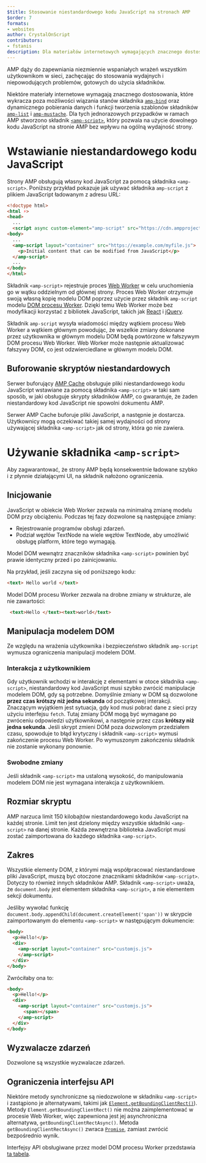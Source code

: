 ```yaml
---
$title: Stosowanie niestandardowego kodu JavaScript na stronach AMP
$order: 7
formats:
- websites
author: CrystalOnScript
contributors:
- fstanis
description: Dla materiałów internetowych wymagających znacznego dostosowania w AMP stworzono składnik amp-script, pozwalający na użycie dowolnego kodu JavaScript na stronie AMP bez wpływu na jej ogólną wydajność.
---
```


AMP dąży do zapewniania niezmiennie wspaniałych wrażeń wszystkim użytkownikom w sieci, zachęcając do stosowania wydajnych i niepowodujących problemów, gotowych do użycia składników.

Niektóre materiały internetowe wymagają znacznego dostosowania, które wykracza poza możliwości wiązania stanów składnika [`amp-bind`](../../../documentation/components/reference/amp-bind.md?format=websites) oraz dynamicznego pobierania danych i funkcji tworzenia szablonów składników [`amp-list`](../../../documentation/components/reference/amp-list.md?format=websites) i [`amp-mustache`](../../../documentation/components/reference/amp-mustache.md?format=websites). Dla tych jednorazowych przypadków w ramach AMP stworzono składnik [`<amp-script>`](../../../documentation/components/reference/amp-script.md?format=websites), który pozwala na użycie dowolnego kodu JavaScript na stronie AMP bez wpływu na ogólną wydajność strony.

# Wstawianie niestandardowego kodu JavaScript

Strony AMP obsługują własny kod JavaScript za pomocą składnika `<amp-script>`. Poniższy przykład pokazuje jak używać składnika `amp-script` z plikiem JavaScript ładowanym z adresu URL:

```html
<!doctype html>
<html ⚡>
<head>
  ...
  <script async custom-element="amp-script" src="https://cdn.ampproject.org/v0/amp-script-0.1.js"></script>
<body>
  ...
  <amp-script layout="container" src="https://example.com/myfile.js">
    <p>Initial content that can be modified from JavaScript</p>
  </amp-script>
  ...
</body>
</html>
```

Składnik `<amp-script>` rejestruje proces [Web Worker](https://developer.mozilla.org/en-US/docs/Web/API/Web_Workers_API) w celu uruchomienia go w wątku oddzielnym od głównej strony. Proces Web Worker otrzymuje swoją własną kopię modelu DOM poprzez użycie przez składnik `amp-script` modelu [DOM procesu Worker](https://github.com/ampproject/worker-dom). Dzięki temu Web Worker może bez modyfikacji korzystać z bibliotek JavaScript, takich jak [React](https://reactjs.org/) i [jQuery](https://jquery.com/).

Składnik `amp-script` wysyła wiadomości między wątkiem procesu Web Worker a wątkiem głównym powodując, że wszelkie zmiany dokonane przez użytkownika w głównym modelu DOM będą powtórzone w fałszywym DOM procesu Web Worker. Web Worker może następnie aktualizować fałszywy DOM, co jest odzwierciedlane w głównym modelu DOM.

## Buforowanie skryptów niestandardowych

Serwer buforujący [AMP Cache](../../../documentation/guides-and-tutorials/learn/amp-caches-and-cors/how_amp_pages_are_cached.md) obsługuje pliki niestandardowego kodu JavaScript wstawiane za pomocą składnika `<amp-script>` w taki sam sposób, w jaki obsługuje skrypty składników AMP, co gwarantuje, że żaden niestandardowy kod JavaScript nie spowolni dokumentu AMP.

Serwer AMP Cache buforuje pliki JavaScript, a następnie je dostarcza. Użytkownicy mogą oczekiwać takiej samej wydajności od strony używającej składnika `<amp-script>` jak od strony, która go nie zawiera.

# Używanie składnika `<amp-script>`

Aby zagwarantować, że strony AMP będą konsekwentnie ładowane szybko i z płynnie działającymi UI, na składnik <kod><amp-script> nałożono ograniczenia.</kod>

## Inicjowanie

JavaScript w obiekcie Web Worker zezwala na minimalną zmianę modelu DOM przy obciążeniu. Podczas tej fazy dozwolone są następujące zmiany:

- Rejestrowanie programów obsługi zdarzeń.
- Podział węzłów TextNode na wiele węzłów TextNode, aby umożliwić obsługę platform, które tego wymagają.

Model DOM wewnątrz znaczników składnika `<amp-script>` powinien być prawie identyczny przed i po zainicjowaniu.

Na przykład, jeśli zaczyna się od poniższego kodu:

```html
<text> Hello world </text>
```

Model DOM procesu Worker zezwala na drobne zmiany w strukturze, ale nie zawartości:

```html
 <text>Hello </text><text>world</text>
```

## Manipulacja modelem DOM

Ze względu na wrażenia użytkownika i bezpieczeństwo składnik `amp-script` wymusza ograniczenia manipulacji modelem DOM.

### Interakcja z użytkownikiem

Gdy użytkownik wchodzi w interakcję z elementami w otoce składnika `<amp-script>`, niestandardowy kod JavaScript musi szybko zwrócić manipulacje modelem DOM, gdy są potrzebne. Domyślnie zmiany w DOM są dozwolone <strong>przez czas krótszy niż jedna sekunda</strong> od początkowej interakcji. Znaczącym wyjątkiem jest sytuacja, gdy kod musi pobrać dane z sieci przy użyciu interfejsu <code>fetch</code>. Tutaj zmiany DOM mogą być wymagane po zwróceniu odpowiedzi użytkownikowi, a następnie przez czas <strong>krótszy niż jedna sekunda</strong>. Jeśli skrypt zmieni DOM poza dozwolonym przedziałem czasu, spowoduje to błąd krytyczny i składnik `<amp-script>` wymusi zakończenie procesu Web Worker. Po wymuszonym zakończeniu składnik <code><amp-script></code> nie zostanie wykonany ponownie.

### Swobodne zmiany

Jeśli składnik `<amp-script>` ma ustaloną wysokość, do manipulowania modelem DOM nie jest wymagana interakcja z użytkownikiem.

## Rozmiar skryptu

AMP narzuca limit 150 kilobajtów niestandardowego kodu JavaScript na każdej stronie. Limit ten jest dzielony między wszystkie składniki `<amp-script>` na danej stronie. Każda zewnętrzna biblioteka JavaScript musi zostać zaimportowana do każdego składnika `<amp-script>`.

## Zakres

Wszystkie elementy DOM, z którymi mają współpracować niestandardowe pliki JavaScript, muszą być otoczone znacznikami składników `<amp-script>`. Dotyczy to również innych składników AMP. Składnik `<amp-script>` uważa, że `document.body` jest elementem składnika `<amp-script>`, a nie elementem sekcji <cod><body> dokumentu.</cod>

Jeśliby wywołać funkcję `document.body.appendChild(document.createElement('span'))` w skrypcie zaimportowanym do elementu `<amp-script>` w następującym dokumencie:

```html
<body>
  <p>Hello!</p>
  <div>
    <amp-script layout="container" src="customjs.js">
    </amp-script>
  </div>
</body>
```

Zwróciłaby ona to:

```html
<body>
  <p>Hello!</p>
  <div>
    <amp-script layout="container" src="customjs.js">
      <span></span>
    </amp-script>
  </div>
</body>
```

## Wyzwalacze zdarzeń

Dozwolone są wszystkie wyzwalacze zdarzeń.

## Ograniczenia interfejsu API <a name="api-restrictions"></a>

Niektóre metody synchroniczne są niedozwolone w składniku `<amp-script>` i zastąpiono je alternatywami, takimi jak [`Element.getBoundingClientRect()`](https://developer.mozilla.org/en-US/docs/Web/API/Element/getBoundingClientRect)). Metody `Element.getBoundingClientRect()` nie można zaimplementować w procesie Web Worker, więc zapewniona jest jej asynchroniczna alternatywa, `getBoundingClientRectAsync()`. Metoda `getBoundingClientRectAsync()` zwraca [`Promise`](https://developer.mozilla.org/en-US/docs/Web/JavaScript/Reference/Global_Objects/Promise), zamiast zwrócić bezpośrednio wynik.

Interfejsy API obsługiwane przez model DOM procesu Worker przedstawia [ta tabela](https://github.com/ampproject/worker-dom/blob/main/web_compat_table.md).
